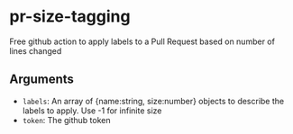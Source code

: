 # pr-size-tagging
Free github action to apply labels to a Pull Request based on number of lines changed


## Arguments

- `labels`: An array of {name:string, size:number} objects to describe the labels to apply. Use -1 for infinite size
- `token`: The github token
